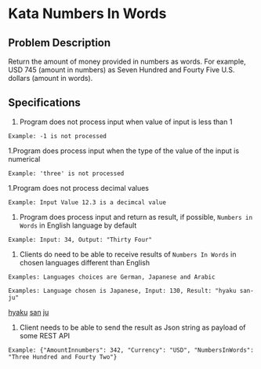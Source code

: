 # Kata Numbers In Words

## Problem Description
Return the amount of money provided in numbers as words. For example, USD 745 (amount in numbers) as Seven Hundred and Fourty Five U.S. dollars (amount in words).

## Specifications
1. Program does not process input when value of input is less than 1

```
Example: -1 is not processed
```

1.Program does process input when the type of the value of the input is numerical

```
Example: 'three' is not processed
```

1.Program does not process decimal values

```
Example: Input Value 12.3 is a decimcal value
```

1. Program does process input and return as result, if possible, `Numbers in Words` in English language by default


```
Example: Input: 34, Output: "Thirty Four"

```

1. Clients do need to be able to receive results of `Numbers In Words` in chosen languages different than English


```
Examples: Languages choices are German, Japanese and Arabic
```

```
Examples: Language chosen is Japanese, Input: 130, Result: "hyaku san-ju"
```

[hyaku](https://japan-cc.com/images/knmhyaku.gif)
[san](https://japan-cc.com/images/knm3.gif)
[ju](https://japan-cc.com/images/knm10.gif)

1. Client needs to be able to send the result as Json string as payload of some REST API

```
Example: {"AmountInnumbers": 342, "Currency": "USD", "NumbersInWords": "Three Hundred and Fourty Two"}
```